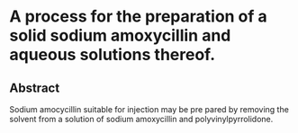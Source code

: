 # A process for the preparation of a solid sodium amoxycillin and aqueous solutions thereof.

## Abstract
Sodium amocycillin suitable for injection may be pre pared by removing the solvent from a solution of sodium amoxycillin and polyvinylpyrrolidone.